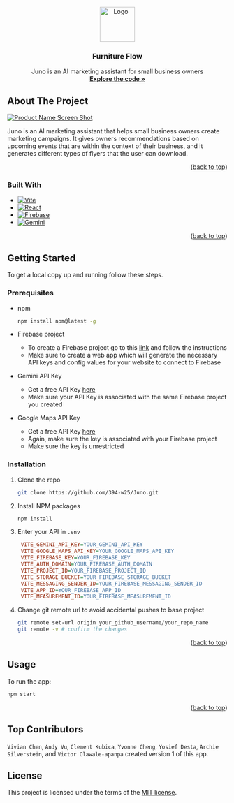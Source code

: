 <!-- PROJECT LOGO -->
<br />
<div align="center">
  <a href="https://github.com/clementkubica/FurnitureFlow">
    <img src="public/images/logo_only.png" alt="Logo" width="80" height="80">
  </a>

<h3 align="center">Furniture Flow</h3>

  <p align="center">
    Juno is an AI marketing assistant for small business owners
    <br />
    <a href="https://github.com/394-w25/Juno"><strong>Explore the code »</strong></a>
  </p>
</div>

<!-- ABOUT THE PROJECT -->
## About The Project

[![Product Name Screen Shot][product-screenshot]](https://example.com)

Juno is an AI marketing assistant that helps small business owners create marketing campaigns. It gives owners recommendations based on upcoming events that are within the context of their business, and it generates different types of flyers that the user can download.

<p align="right">(<a href="#readme-top">back to top</a>)</p>



### Built With

* [![Vite][Vite]][Vite-url]
* [![React][React.js]][React-url]
* [![Firebase][Firebase]][Firebase-url]
* [![Gemini][Gemini]][Gemini-url]

<p align="right">(<a href="#readme-top">back to top</a>)</p>



<!-- GETTING STARTED -->
## Getting Started

To get a local copy up and running follow these steps.

### Prerequisites

* npm
  ```sh
  npm install npm@latest -g
  ```

* Firebase project
    * To create a Firebase project go to this [link][Firebase-create-url] and follow the instructions
    * Make sure to create a web app which will generate the necessary API keys and config values for your website to connect to Firebase

* Gemini API Key
    * Get a free API Key [here](https://ai.google.dev/gemini-api/docs/api-key)
    * Make sure your API Key is associated with the same Firebase project you created

* Google Maps API Key
    * Get a free API Key [here](https://developers.google.com/maps/documentation/javascript/get-api-key)
    * Again, make sure the key is associated with your Firebase project
    * Make sure the key is unrestricted

### Installation

1. Clone the repo
   ```sh
   git clone https://github.com/394-w25/Juno.git
   ```
2. Install NPM packages
   ```sh
   npm install
   ```
3. Enter your API in `.env`
   ```ini
    VITE_GEMINI_API_KEY=YOUR_GEMINI_API_KEY
    VITE_GOOGLE_MAPS_API_KEY=YOUR_GOOGLE_MAPS_API_KEY
    VITE_FIREBASE_KEY=YOUR_FIREBASE_KEY
    VITE_AUTH_DOMAIN=YOUR_FIREBASE_AUTH_DOMAIN
    VITE_PROJECT_ID=YOUR_FIREBASE_PROJECT_ID
    VITE_STORAGE_BUCKET=YOUR_FIREBASE_STORAGE_BUCKET
    VITE_MESSAGING_SENDER_ID=YOUR_FIREBASE_MESSAGING_SENDER_ID
    VITE_APP_ID=YOUR_FIREBASE_APP_ID
    VITE_MEASUREMENT_ID=YOUR_FIREBASE_MEASUREMENT_ID
   ```
4. Change git remote url to avoid accidental pushes to base project
   ```sh
   git remote set-url origin your_github_username/your_repo_name
   git remote -v # confirm the changes
   ```

<p align="right">(<a href="#readme-top">back to top</a>)</p>



<!-- USAGE -->
## Usage

To run the app:
```sh
npm start
```

<p align="right">(<a href="#readme-top">back to top</a>)</p>


<!-- CONTRIBUTORS -->
## Top Contributors
```Vivian Chen```, ```Andy Vu```, ```Clement Kubica```, ```Yvonne Cheng```, ```Yosief Desta```, ```Archie Silverstein```, and ```Victor Olawale-apanpa``` created version 1 of this app.

<!-- MARKDOWN LINKS & IMAGES -->
<!-- https://www.markdownguide.org/basic-syntax/#reference-style-links -->
[product-screenshot]: src/assets/project-ss.png
[React.js]: https://img.shields.io/badge/React-20232A?style=for-the-badge&logo=react&logoColor=61DAFB
[React-url]: https://reactjs.org/
[Firebase]: https://img.shields.io/badge/firebase-DD2C00?style=for-the-badge&logo=firebase&logoColor=white
[Firebase-url]: https://firebase.google.com
[Gemini]: https://img.shields.io/badge/google%20gemini-8E75B2?style=for-the-badge&logo=googlegemini&logoColor=white
[Gemini-url]: https://gemini.google.com
[Vite]: https://img.shields.io/badge/Vite-646CFF?style=for-the-badge&logo=vite&logoColor=white
[Vite-url]: https://vite.dev
[Firebase-create-url]: https://firebase.google.com


## License

This project is licensed under the terms of the [MIT license](./LICENSE).
